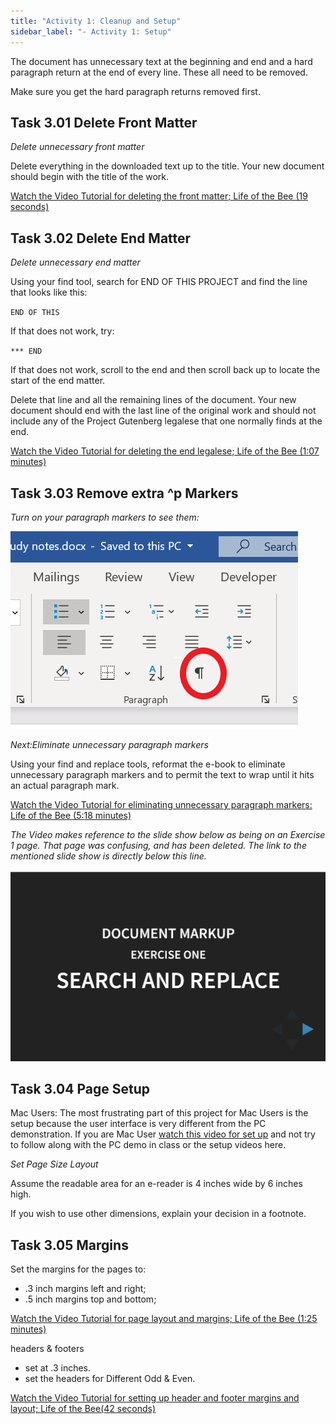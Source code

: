 ```yaml
---
title: "Activity 1: Cleanup and Setup"
sidebar_label: "- Activity 1: Setup"
---
```


The document has unnecessary text at the beginning and end and a hard paragraph return at the
end of every line. These all need to be removed.

Make sure you get the hard paragraph returns removed first.

## Task 3.01 Delete Front Matter

*Delete unnecessary front matter*

Delete everything in the downloaded text up to the title. Your new document should begin with the title of the work.

[Watch the Video Tutorial for deleting the front matter; Life of the Bee (19 seconds)](https://ils.unc.edu/courses/2017_fall/inls161_001/videos/markup/markup-02-delete-front-matter.mp4)

## Task 3.02 Delete End Matter

*Delete unnecessary end matter*

Using your find tool, search for END OF THIS PROJECT and find the line that looks like this:

<code>END OF THIS</code>

If that does not work, try:

<code>*** END</code>

If that does not work, scroll to the end and then scroll back up to locate the start of the end matter.

Delete that line and all the remaining lines of the document. Your new document should end with the last line of the original work and should not include any of the Project Gutenberg legalese that one normally finds at the end.

[Watch the Video Tutorial for deleting the end legalese; Life of the Bee (1:07 minutes)](https://ils.unc.edu/courses/2017_fall/inls161_001/videos/markup/markup-03-delete-end-legalese.mp4)

## Task 3.03 Remove extra ^p Markers

*Turn on your paragraph markers to see them:*

![paragraph marker](/img/paragraph-marker-pc.png)

*Next:Eliminate unnecessary paragraph markers*

Using your find and replace tools, reformat the e-book to eliminate unnecessary paragraph markers and to permit the text to wrap until it hits an actual paragraph mark.

[Watch the Video Tutorial for eliminating unnecessary paragraph markers: Life of the Bee (5:18 minutes)](https://ils.unc.edu/courses/2017_fall/inls161_001/videos/markup/markup-04-remove-returns-1.mp4)

*The Video makes reference to the slide show below as being on an Exercise 1 page. That page was confusing, and has been deleted. The link to the mentioned slide show is directly below this line.*

[![slideshow](/img/search-replace-slide-show.png)](https://ils.unc.edu/courses/2019_spring/inls161_001/03/01d-documents-exercise-1-slides.html)

## Task 3.04 Page Setup

Mac Users: The most frustrating part of this project for Mac Users is the setup because the user interface is very different from the PC demonstration. If you are Mac User [watch this video for set up](https://uncch.hosted.panopto.com/Panopto/Pages/Viewer.aspx?id=006426fe-d9b2-4199-b61f-acef01580330) and not try to follow along with the PC demo in class or the setup videos here.

*Set Page Size Layout*

Assume the readable area for an e-reader is 4 inches wide by 6 inches high.

If you wish to use other dimensions, explain your decision in a footnote.
## Task 3.05 Margins

Set the margins for the pages to:

* .3 inch margins left and right;
* .5 inch margins top and bottom;

[Watch the Video Tutorial for page layout and margins; Life of the Bee (1:25 minutes)](https://ils.unc.edu/courses/2017_fall/inls161_001/videos/markup/markup-06-layout-and-margins.mp4)

headers & footers

* set at .3 inches.
* set the headers for Different Odd & Even.

[Watch the Video Tutorial for setting up header and footer margins and layout; Life of the Bee(42 seconds)](https://ils.unc.edu/courses/2017_fall/inls161_001/videos/markup/markup-07-layout-header-footer-margins.mp4)
